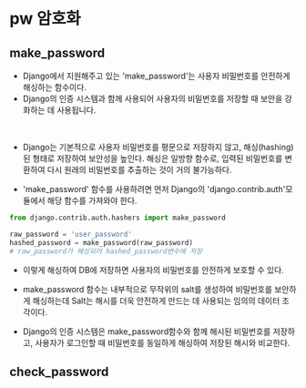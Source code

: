 # pw 암호화

## make_password
- Django에서 지원해주고 있는 'make_password'는 사용자 비밀번호를 안전하게 해싱하는 함수이다.
- Django의 인증 시스템과 함께 사용되어 사용자의 비밀번호를 저장할 때 보안을 강화하는 데 사용됩니다.

<br>

- Django는 기본적으로 사용자 비밀번호를 평문으로 저장하지 않고, 해싱(hashing)된 형태로 저장하여 보안성을 높인다. 해싱은 일방향 함수로, 입력된 비밀번호를 변환하여 다시 원래의 비밀번호를 추출하는 것이 거의 불가능하다.

- 'make_password' 함수를 사용하려면 먼저 Django의 'django.contrib.auth'모듈에서 해당 함수를 가져와야 한다.
```python
from django.contrib.auth.hashers import make_password

raw_password = 'user_password'
hashed_password = make_password(raw_password)
# raw_password가 해싱되어 hashed_password변수에 저장
```
- 이렇게 해싱하여 DB에 저장하면 사용자의 비밀번호를 안전하게 보호할 수 있다.
- make_password 함수는 내부적으로 무작위의 salt를 생성하여 비밀번호를 보안하게 해싱하는데 Salt는 해시를 더욱 안전하게 만드는 데 사용되는 임의의 데이터 조각이다.

- Django의 인증 시스템은 make_password함수와 함께 해시된 비밀번호를 저장하고, 사용자가 로그인할 때 비밀번호를 동일하게 해싱하여 저장된 해시와 비교한다.




## check_password